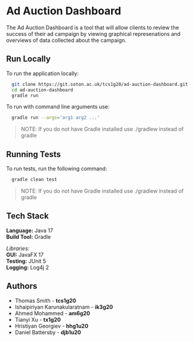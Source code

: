 
# Ad Auction Dashboard

The Ad Auction Dashboard is a tool that will allow clients to review the success
of their ad campaign by viewing graphical represenations and overviews of data
collected about the campaign.

## Run Locally

To run the application locally:

```bash
  git clone https://git.soton.ac.uk/tcs1g20/ad-auction-dashboard.git
  cd ad-auction-dashboard
  gradle run
```

To run with command line arguments use:

```bash
  gradle run --args='arg1 arg2 ...'
```

> NOTE: If you do not have Gradle installed use ./gradlew instead of gradle

## Running Tests

To run tests, run the following command:

```bash
  gradle clean test
```

> NOTE: If you do not have Gradle installed use ./gradlew instead of gradle

## Tech Stack

**Language:** Java 17 \
**Build Tool:** Gradle 

*Libraries:* \
**GUI:** JavaFX 17 \
**Testing:** JUnit 5 \
**Logging:** Log4j 2


## Authors

- Thomas Smith - **tcs1g20**
- Ishaipiriyan Karunakularatnam - **ik3g20**
- Ahmed Mohammed - **am6g20**
- Tianyi Xu - **tx1g20**
- Hristiyan Georgiev - **hhg1u20**
- Daniel Battersby - **djb1u20**
